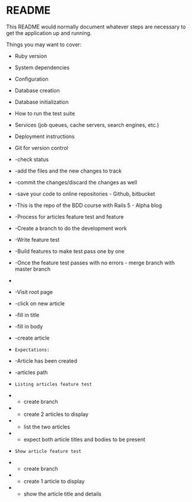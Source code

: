 # README

This README would normally document whatever steps are necessary to get the
application up and running.

Things you may want to cover:

* Ruby version

* System dependencies

* Configuration

* Database creation

* Database initialization

* How to run the test suite

* Services (job queues, cache servers, search engines, etc.)

* Deployment instructions

* Git for version control
* -check status
* -add the files and the new changes to track
* -commit the changes/discard the changes as well
* -save your code to online repositories - Github, bitbucket
* -This is the repo of the BDD course with Rails 5 - Alpha blog
* -Process for articles feature test and feature
* -Create a branch to do the development work
* -Write feature test
* -Build features to make test pass one by one
* -Once the feature test passes with no errors - merge branch with master branch
* 
* -Visit root page
* -click on new article
* -fill in title
* -fill in body
* -create article
* 
      Expectations:
* -Article has been created
* -articles path
* 
      Listing articles feature test
* - create branch
* - create 2 articles to display
* - list the two articles
* - expect both article titles and bodies to be present
* 
      Show article feature test
* - create branch
* - create 1 article to display
* - show the article title and details



